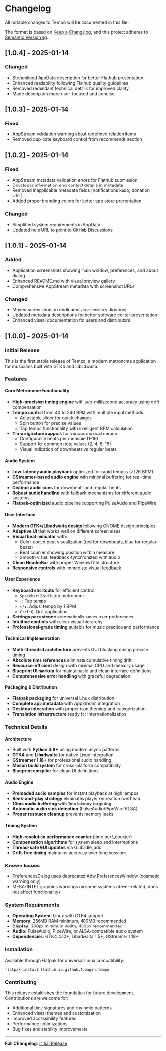 # Changelog

All notable changes to Tempo will be documented in this file.

The format is based on [Keep a Changelog](https://keepachangelog.com/en/1.0.0/),
and this project adheres to [Semantic Versioning](https://semver.org/spec/v2.0.0.html).

## [1.0.4] - 2025-01-14

### Changed
- Streamlined AppData description for better Flathub presentation
- Enhanced readability following Flathub quality guidelines
- Removed redundant technical details for improved clarity
- Made description more user-focused and concise

## [1.0.3] - 2025-01-14

### Fixed
- AppStream validation warning about redefined relation items
- Removed duplicate keyboard control from recommends section

## [1.0.2] - 2025-01-14

### Fixed
- AppStream metadata validation errors for Flathub submission
- Developer information and contact details in metadata
- Removed inapplicable metadata fields (notifications kudo, donation URL)
- Added proper branding colors for better app store presentation

### Changed
- Simplified system requirements in AppData
- Updated help URL to point to GitHub Discussions

## [1.0.1] - 2025-01-14

### Added
- Application screenshots showing main window, preferences, and about dialog
- Enhanced README.md with visual preview gallery
- Comprehensive AppStream metadata with screenshot URLs

### Changed
- Moved screenshots to dedicated `/screenshots` directory
- Updated metadata descriptions for better software center presentation
- Enhanced visual documentation for users and distributors

## [1.0.0] - 2025-01-14

### Initial Release

This is the first stable release of Tempo, a modern metronome application for musicians built with GTK4 and Libadwaita.

### Features

#### Core Metronome Functionality
- **High-precision timing engine** with sub-millisecond accuracy using drift compensation
- **Tempo control** from 40 to 240 BPM with multiple input methods:
  - Adjustable slider for quick changes
  - Spin button for precise values
  - Tap tempo functionality with intelligent BPM calculation
- **Time signature support** for various musical meters:
  - Configurable beats per measure (1-16)
  - Support for common note values (2, 4, 8, 16)
  - Visual indication of downbeats vs regular beats

#### Audio System
- **Low-latency audio playback** optimized for rapid tempos (>126 BPM)
- **GStreamer-based audio engine** with minimal buffering for real-time performance
- **Distinct audio cues** for downbeats and regular beats
- **Robust audio handling** with fallback mechanisms for different audio systems
- **Flatpak-optimized** audio pipeline supporting PulseAudio and PipeWire

#### User Interface
- **Modern GTK4/Libadwaita design** following GNOME design principles
- **Adaptive UI** that works well on different screen sizes
- **Visual beat indicator** with:
  - Color-coded beat visualization (red for downbeats, blue for regular beats)
  - Beat counter showing position within measure
  - Smooth visual feedback synchronized with audio
- **Clean HeaderBar** with proper WindowTitle structure
- **Responsive controls** with immediate visual feedback

#### User Experience
- **Keyboard shortcuts** for efficient control:
  - `Spacebar`: Start/stop metronome
  - `T`: Tap tempo
  - `↑/↓`: Adjust tempo by 1 BPM
  - `Ctrl+Q`: Quit application
- **Settings persistence** automatically saves user preferences
- **Intuitive controls** with clear visual hierarchy
- **Professional-grade timing** suitable for music practice and performance

#### Technical Implementation
- **Multi-threaded architecture** prevents GUI blocking during precise timing
- **Absolute time references** eliminate cumulative timing drift
- **Resource-efficient** design with minimal CPU and memory usage
- **Blueprint UI markup** for maintainable and clean interface definitions
- **Comprehensive error handling** with graceful degradation

#### Packaging & Distribution
- **Flatpak packaging** for universal Linux distribution
- **Complete app metadata** with AppStream integration
- **Desktop integration** with proper icon theming and categorization
- **Translation infrastructure** ready for internationalization

### Technical Details

#### Architecture
- Built with **Python 3.8+** using modern async patterns
- **GTK4** and **Libadwaita** for native Linux integration
- **GStreamer 1.18+** for professional audio handling
- **Meson build system** for cross-platform compatibility
- **Blueprint compiler** for clean UI definitions

#### Audio Engine
- **Preloaded audio samples** for instant playback at high tempos
- **Seek-and-play strategy** eliminates player recreation overhead
- **10ms audio buffering** with 1ms latency targeting
- **Automatic audio sink detection** (PulseAudio/PipeWire/ALSA)
- **Proper resource cleanup** prevents memory leaks

#### Timing System
- **High-resolution performance counter** (time.perf_counter)
- **Compensation algorithms** for system sleep and interruptions  
- **Thread-safe GUI updates** via GLib.idle_add
- **Drift-free timing** maintains accuracy over long sessions

### Known Issues
- PreferencesDialog uses deprecated Adw.PreferencesWindow (cosmetic warning only)
- MESA-INTEL graphics warnings on some systems (driver-related, does not affect functionality)

### System Requirements
- **Operating System**: Linux with GTK4 support
- **Memory**: 256MB RAM minimum, 400MB recommended
- **Display**: 360px minimum width, 400px recommended
- **Audio**: PulseAudio, PipeWire, or ALSA-compatible audio system
- **Dependencies**: GTK4 4.10+, Libadwaita 1.5+, GStreamer 1.18+

### Installation
Available through Flatpak for universal Linux compatibility:
```bash
flatpak install flathub io.github.tobagin.tempo
```

### Contributing
This release establishes the foundation for future development. Contributions are welcome for:
- Additional time signatures and rhythmic patterns
- Enhanced visual themes and customization
- Improved accessibility features
- Performance optimizations
- Bug fixes and stability improvements

---

**Full Changelog**: [Initial Release](https://github.com/tobagin/tempo/releases/tag/v1.0.0)